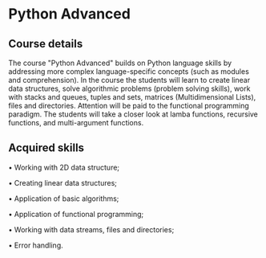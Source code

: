 # Python Advanced
## Course details
The course "Python Advanced" builds on Python language skills by addressing more complex language-specific concepts (such as modules and comprehension). In the course the students will learn to create linear data structures, solve algorithmic problems (problem solving skills), work with stacks and queues, tuples and sets, matrices (Multidimensional Lists), files and directories. Attention will be paid to the functional programming paradigm. The students will take a closer look at lamba functions, recursive functions, and multi-argument functions.

## Acquired skills
•	Working with 2D data structure;

•	Creating linear data structures;

•	Application of basic algorithms;

•	Application of functional programming;

•	Working with data streams, files and directories;

•	Error handling.
